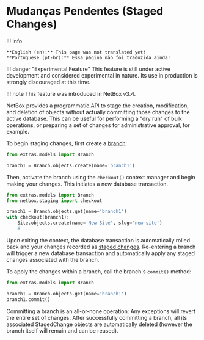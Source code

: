 # Mudanças Pendentes (Staged Changes)

!!! info

    **English (en):** This page was not translated yet!
    **Portuguese (pt-br):** Essa página não foi traduzida ainda!

!!! danger "Experimental Feature"
    This feature is still under active development and considered experimental in nature. Its use in production is strongly discouraged at this time.

!!! note
    This feature was introduced in NetBox v3.4.

NetBox provides a programmatic API to stage the creation, modification, and deletion of objects without actually committing those changes to the active database. This can be useful for performing a "dry run" of bulk operations, or preparing a set of changes for administrative approval, for example.

To begin staging changes, first create a [branch](../../models/extras/branch.md):

```python
from extras.models import Branch

branch1 = Branch.objects.create(name='branch1')
```

Then, activate the branch using the `checkout()` context manager and begin making your changes. This initiates a new database transaction.

```python
from extras.models import Branch
from netbox.staging import checkout

branch1 = Branch.objects.get(name='branch1')
with checkout(branch1):
    Site.objects.create(name='New Site', slug='new-site')
    # ...
```

Upon exiting the context, the database transaction is automatically rolled back and your changes recorded as [staged changes](../../models/extras/stagedchange.md). Re-entering a branch will trigger a new database transaction and automatically apply any staged changes associated with the branch.

To apply the changes within a branch, call the branch's `commit()` method:

```python
from extras.models import Branch

branch1 = Branch.objects.get(name='branch1')
branch1.commit()
```

Committing a branch is an all-or-none operation: Any exceptions will revert the entire set of changes. After successfully committing a branch, all its associated StagedChange objects are automatically deleted (however the branch itself will remain and can be reused).
